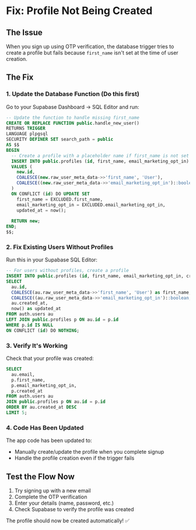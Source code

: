 # Fix: Profile Not Being Created

## The Issue
When you sign up using OTP verification, the database trigger tries to create a profile but fails because `first_name` isn't set at the time of user creation.

## The Fix

### 1. Update the Database Function (Do this first)

Go to your Supabase Dashboard → SQL Editor and run:

```sql
-- Update the function to handle missing first_name
CREATE OR REPLACE FUNCTION public.handle_new_user()
RETURNS TRIGGER
LANGUAGE plpgsql
SECURITY DEFINER SET search_path = public
AS $$
BEGIN
  -- Create a profile with a placeholder name if first_name is not set
  INSERT INTO public.profiles (id, first_name, email_marketing_opt_in)
  VALUES (
    new.id,
    COALESCE(new.raw_user_meta_data->>'first_name', 'User'),
    COALESCE((new.raw_user_meta_data->>'email_marketing_opt_in')::boolean, false)
  )
  ON CONFLICT (id) DO UPDATE SET
    first_name = EXCLUDED.first_name,
    email_marketing_opt_in = EXCLUDED.email_marketing_opt_in,
    updated_at = now();
  
  RETURN new;
END;
$$;
```

### 2. Fix Existing Users Without Profiles

Run this in your Supabase SQL Editor:

```sql
-- For users without profiles, create a profile
INSERT INTO public.profiles (id, first_name, email_marketing_opt_in, created_at, updated_at)
SELECT 
  au.id,
  COALESCE(au.raw_user_meta_data->>'first_name', 'User') as first_name,
  COALESCE((au.raw_user_meta_data->>'email_marketing_opt_in')::boolean, false) as email_marketing_opt_in,
  au.created_at,
  now() as updated_at
FROM auth.users au
LEFT JOIN public.profiles p ON au.id = p.id
WHERE p.id IS NULL
ON CONFLICT (id) DO NOTHING;
```

### 3. Verify It's Working

Check that your profile was created:

```sql
SELECT 
  au.email,
  p.first_name,
  p.email_marketing_opt_in,
  p.created_at
FROM auth.users au
JOIN public.profiles p ON au.id = p.id
ORDER BY au.created_at DESC
LIMIT 5;
```

### 4. Code Has Been Updated

The app code has been updated to:
- Manually create/update the profile when you complete signup
- Handle the profile creation even if the trigger fails

## Test the Flow Now

1. Try signing up with a new email
2. Complete the OTP verification
3. Enter your details (name, password, etc.)
4. Check Supabase to verify the profile was created

The profile should now be created automatically! ✅

